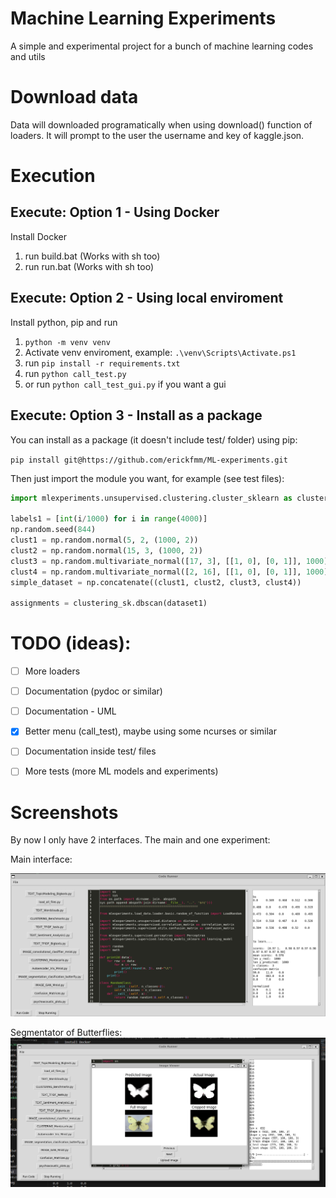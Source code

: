 # Machine Learning Experiments
A simple and experimental project for a bunch of machine learning codes and utils

# Download data
Data will downloaded programatically when using download() function of loaders. It will prompt to the user the username and key of kaggle.json.

# Execution

## Execute:  Option 1 - Using Docker 
Install Docker

1. run build.bat (Works with sh too)
2. run run.bat (Works with sh too)

## Execute: Option 2 - Using local enviroment
Install python, pip and run 

1. `python -m venv venv`
2. Activate venv enviroment, example: `.\venv\Scripts\Activate.ps1`
3. run `pip install -r requirements.txt`
4. run `python call_test.py`
4. or run `python call_test_gui.py` if you want a gui

## Execute: Option 3 - Install as a package
You can install as a package (it doesn't include test/ folder) using pip:

`pip install git@https://github.com/erickfmm/ML-experiments.git`

Then just import the module you want, for example (see test files): 

```python
import mlexperiments.unsupervised.clustering.cluster_sklearn as clustering_sk

labels1 = [int(i/1000) for i in range(4000)]
np.random.seed(844)
clust1 = np.random.normal(5, 2, (1000, 2))
clust2 = np.random.normal(15, 3, (1000, 2))
clust3 = np.random.multivariate_normal([17, 3], [[1, 0], [0, 1]], 1000)
clust4 = np.random.multivariate_normal([2, 16], [[1, 0], [0, 1]], 1000)
simple_dataset = np.concatenate((clust1, clust2, clust3, clust4))

assignments = clustering_sk.dbscan(dataset1)
```

# TODO (ideas):

- [ ] More loaders
- [ ] Documentation (pydoc or similar)
- [ ] Documentation - UML
- [x] Better menu (call_test), maybe using some ncurses or similar
- [ ] Documentation inside test/ files
- [ ] More tests (more ML models and experiments)


# Screenshots

By now I only have 2 interfaces. The main and one experiment:

Main interface:

![selector of test file](https://github.com//erickfmm/ML-experiments/blob/master/docs/selector_of_test.png?raw=true)

Segmentator of Butterflies:
![Segmentation of Butterflies](https://github.com//erickfmm/ML-experiments/blob/master/docs/segmentator_of_butterflies.png?raw=true)